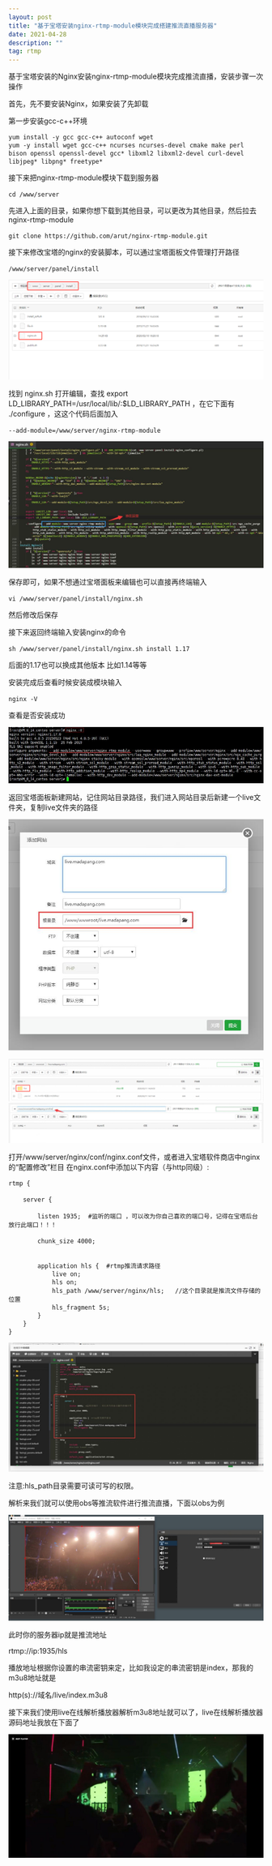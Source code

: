 ```yaml
---
layout: post
title: "基于宝塔安装nginx-rtmp-module模块完成搭建推流直播服务器"
date: 2021-04-28
description: ""
tag: rtmp
---
```


基于宝塔安装的Nginx安装nginx-rtmp-module模块完成推流直播，安装步骤一次操作

首先，先不要安装Nginx，如果安装了先卸载

第一步安装gcc-c++环境

```
yum install -y gcc gcc-c++ autoconf wget
yum -y install wget gcc-c++ ncurses ncurses-devel cmake make perl bison openssl openssl-devel gcc* libxml2 libxml2-devel curl-devel libjpeg* libpng* freetype*
```

接下来把nginx-rtmp-module模块下载到服务器

`cd /www/server`

先进入上面的目录，如果你想下载到其他目录，可以更改为其他目录，然后拉去nginx-rtmp-module

`git clone https://github.com/arut/nginx-rtmp-module.git`

接下来修改宝塔的nginx的安装脚本，可以通过宝塔面板文件管理打开路径

`/www/server/panel/install`

![image](/images/posts/bt/bn1.png)

找到 nginx.sh 打开编辑，查找 export LD_LIBRARY_PATH=/usr/local/lib/:$LD_LIBRARY_PATH  ，在它下面有 ./configure  ，这这个代码后面加入

`--add-module=/www/server/nginx-rtmp-module`

![image](/images/posts/bt/bn2.jpg)

保存即可，如果不想通过宝塔面板来编辑也可以直接再终端输入

`vi /www/server/panel/install/nginx.sh`

然后修改后保存

接下来返回终端输入安装nginx的命令

`sh /www/server/panel/install/nginx.sh install 1.17`

后面的1.17也可以换成其他版本 比如1.14等等

安装完成后查看时候安装成模块输入

`nginx -V`

查看是否安装成功

![image](/images/posts/bt/b3.jpg)

返回宝塔面板新建网站，记住网站目录路径，我们进入网站目录后新建一个live文件夹，复制live文件夹的路径

![image](/images/posts/bt/bn4.jpg)

![image](/images/posts/bt/b5.png)
![image](/images/posts/bt/bn6.jpg)

打开/www/server/nginx/conf/nginx.conf文件，或者进入宝塔软件商店中nginx的“配置修改”栏目
在nginx.conf中添加以下内容（与http同级）:

```
rtmp {

    server {

        listen 1935;  #监听的端口 ，可以改为你自己喜欢的端口号，记得在宝塔后台放行此端口！！！

        chunk_size 4000;


        application hls {  #rtmp推流请求路径
            live on;
            hls on;
            hls_path /www/server/nginx/hls;   //这个目录就是推流文件存储的位置
            hls_fragment 5s;
        }
    }
}
```


![image](/images/posts/bt/b7.jpg)

注意:hls_path目录需要可读可写的权限。

解析来我们就可以使用obs等推流软件进行推流直播，下面以obs为例

![image](/images/posts/bt/b6.jpg)

此时你的服务器ip就是推流地址

rtmp://ip:1935/hls

播放地址根据你设置的串流密钥来定，比如我设定的串流密钥是index，那我的m3u8地址就是

http(s)://域名/live/index.m3u8

接下来我们使用live在线解析播放器解析m3u8地址就可以了，live在线解析播放器源码地址我放在下面了

![image](/images/posts/bt/b8.jpg)

